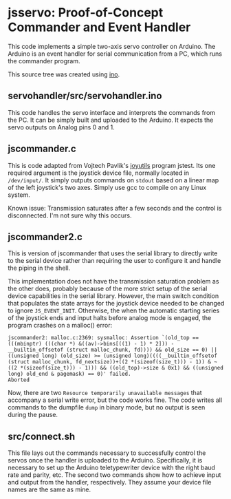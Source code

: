 jsservo: Proof-of-Concept Commander and Event Handler
=====================================================
This code implements a simple two-axis servo controller on Arduino.
The Arduino is an event handler for serial communication from a PC, which runs the commander program.

This source tree was created using [ino](http://inotool.org/).

servohandler/src/servohandler.ino
---------------------------------
This code handles the servo interface and interprets the commands from the PC.
It can be simply built and uploaded to the Arduino.
It expects the servo outputs on Analog pins 0 and 1.

jscommander.c
-------------
This is code adapted from Vojtech Pavlik's [joyutils](https://github.com/RoboticsatUCD/MateROV/tree/master/test/joystick-2.2.15) program jstest.
Its one required argument is the joystick device file, normally located in `/dev/input/`.
It simply outputs commands on `stdout` based on a linear map of the left joystick's two axes.
Simply use gcc to compile on any Linux system.

Known issue: Transmission saturates after a few seconds and the control is disconnected.
I'm not sure why this occurs.

jscommander2.c
--------------
This is version of jscommander that uses the serial library to directly write to the serial device rather than requiring the user to configure it and handle the piping in the shell.

This implementation does not have the transmission saturation problem as the other does, probably because of the more strict setup of the serial device capabilities in the serial library.
However, the main switch condition that populates the state arrays for the joystick device needed to be changed to ignore `JS_EVENT_INIT`.
Otherwise, the when the automatic starting series of the joystick ends and input halts before analog mode is engaged, the program crashes on a malloc() error:

	jscommander2: malloc.c:2369: sysmalloc: Assertion `(old_top == (((mbinptr) (((char *) &((av)->bins[((1) - 1) * 2])) - __builtin_offsetof (struct malloc_chunk, fd)))) && old_size == 0) || ((unsigned long) (old_size) >= (unsigned long)((((__builtin_offsetof (struct malloc_chunk, fd_nextsize))+((2 *(sizeof(size_t))) - 1)) & ~((2 *(sizeof(size_t))) - 1))) && ((old_top)->size & 0x1) && ((unsigned long) old_end & pagemask) == 0)' failed.
	Aborted

Now, there are two `Resource temporarily unavailable messages` that accompany a serial write error, but the code works fine.
The code writes all commands to the dumpfile `dump` in binary mode, but no output is seen during the pause.

src/connect.sh
--------------
This file lays out the commands necessary to successfully control the servos once the handler is uploaded to the Arduino.
Specifically, it is necessary to set up the Arduino teletypewriter device with the right baud rate and parity, etc.
The second two commands show how to achieve input and output from the handler, respectively.
They assume your device file names are the same as mine.

